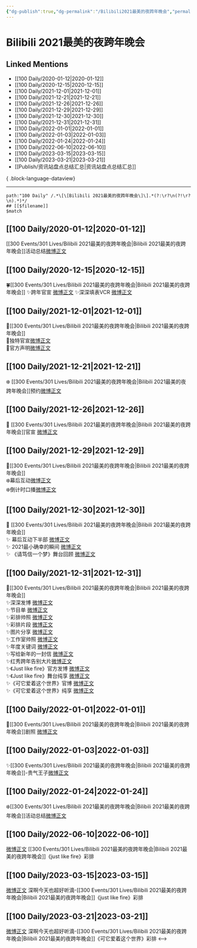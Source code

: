 ```yaml
---
{"dg-publish":true,"dg-permalink":"/Bilibili2021最美的夜跨年晚会","permalink":"/Bilibili2021最美的夜跨年晚会/","title":"Bilibili 2021最美的夜跨年晚会","tags":[null],"created":"2022-11-17T20:19:46.000+08:00","updated":"2023-04-10T16:13:13.000+08:00"}
---
```


# Bilibili 2021最美的夜跨年晚会

## Linked Mentions
- [[100 Daily/2020-01-12\|2020-01-12]]
- [[100 Daily/2020-12-15\|2020-12-15]]
- [[100 Daily/2021-12-01\|2021-12-01]]
- [[100 Daily/2021-12-21\|2021-12-21]]
- [[100 Daily/2021-12-26\|2021-12-26]]
- [[100 Daily/2021-12-29\|2021-12-29]]
- [[100 Daily/2021-12-30\|2021-12-30]]
- [[100 Daily/2021-12-31\|2021-12-31]]
- [[100 Daily/2022-01-01\|2022-01-01]]
- [[100 Daily/2022-01-03\|2022-01-03]]
- [[100 Daily/2022-01-24\|2022-01-24]]
- [[100 Daily/2022-06-10\|2022-06-10]]
- [[100 Daily/2023-03-15\|2023-03-15]]
- [[100 Daily/2023-03-21\|2023-03-21]]
- [[Publish/资讯站盘点总结汇总\|资讯站盘点总结汇总]]

{ .block-language-dataview}

---

```expander
path:"100 Daily" /.*\[\[Bilibili 2021最美的夜跨年晚会\]\].*(?:\r?\n(?!\r?\n).*)*/
## [[$filename]]
$match
```
## [[100 Daily/2020-01-12\|2020-01-12]]
[[300 Events/301 Lives/Bilibili 2021最美的夜跨年晚会\|Bilibili 2021最美的夜跨年晚会]]活动总结[微博正文](https://m.weibo.cn/6466290670/4459984425643777)
## [[100 Daily/2020-12-15\|2020-12-15]]
🍀[[300 Events/301 Lives/Bilibili 2021最美的夜跨年晚会\|Bilibili 2021最美的夜跨年晚会]]
✨跨年官宣 [微博正文](https://weibo.com/6466290670/JyAHI6yt0)
✨深深填表VCR [微博正文](https://weibo.com/6466290670/JyAJ0drAV)
## [[100 Daily/2021-12-01\|2021-12-01]]
🌟[[300 Events/301 Lives/Bilibili 2021最美的夜跨年晚会\|Bilibili 2021最美的夜跨年晚会]]  
💫独特官宣[微博正文](https://m.weibo.cn/6466290670/4709676225401174)  
💫官方声明[微博正文](https://m.weibo.cn/6466290670/4709677361791751)
## [[100 Daily/2021-12-21\|2021-12-21]]
❄️ [[300 Events/301 Lives/Bilibili 2021最美的夜跨年晚会\|Bilibili 2021最美的夜跨年晚会]]预约[微博正文](https://m.weibo.cn/6466290670/4716858802962798)
## [[100 Daily/2021-12-26\|2021-12-26]]
💫 [[300 Events/301 Lives/Bilibili 2021最美的夜跨年晚会\|Bilibili 2021最美的夜跨年晚会]]官宣 [微博正文](https://m.weibo.cn/6466290670/4718629738775588)
## [[100 Daily/2021-12-29\|2021-12-29]]
🌟[[300 Events/301 Lives/Bilibili 2021最美的夜跨年晚会\|Bilibili 2021最美的夜跨年晚会]]  
❄️幕后互动[微博正文](https://m.weibo.cn/6466290670/4719702922233891)  
❄️倒计时口播[微博正文](https://m.weibo.cn/6466290670/4719728633053296)
## [[100 Daily/2021-12-30\|2021-12-30]]
💫 [[300 Events/301 Lives/Bilibili 2021最美的夜跨年晚会\|Bilibili 2021最美的夜跨年晚会]]  
✨ 幕后互动下半部 [微博正文](https://m.weibo.cn/6466290670/4720035110587151)  
✨ 2021最小确幸的瞬间 [微博正文](https://m.weibo.cn/6466290670/4720190878650044)  
✨ 《请笃信一个梦》舞台回顾 [微博正文](https://m.weibo.cn/6466290670/4720076169155005)
## [[100 Daily/2021-12-31\|2021-12-31]]
💫[[300 Events/301 Lives/Bilibili 2021最美的夜跨年晚会\|Bilibili 2021最美的夜跨年晚会]]  
✨深深发博 [微博正文](https://m.weibo.cn/6466290670/4720594014701971)  
✨节目单 [微博正文](https://m.weibo.cn/6466290670/4720438929786644)  
✨彩排帅照 [微博正文](https://m.weibo.cn/6466290670/4720400053044021)  
✨彩排片段 [微博正文](https://m.weibo.cn/6466290670/4720403002165148)  
✨图片分享 [微博正文](https://m.weibo.cn/6466290670/4720486250972568)  
✨工作室帅照 [微博正文](https://m.weibo.cn/6466290670/4720647848854979)  
✨年度关键词 [微博正文](https://m.weibo.cn/6466290670/4720541678438378)  
✨写给新年的一封信 [微博正文](https://m.weibo.cn/6466290670/4720454864995774)  
✨红秀跨年告别大片[微博正文](https://m.weibo.cn/6466290670/4720451769339789)  
✨《Just like fire》官方发博 [微博正文](https://m.weibo.cn/6466290670/4720574376971498)  
✨《Just like fire》舞台纯享 [微博正文](https://m.weibo.cn/6466290670/4720608811681251)  
✨《可它爱着这个世界》官博 [微博正文](https://m.weibo.cn/6466290670/4720573845079658)  
✨《可它爱着这个世界》纯享 [微博正文](https://m.weibo.cn/6466290670/4720602444733661)
## [[100 Daily/2022-01-01\|2022-01-01]]
🌟[[300 Events/301 Lives/Bilibili 2021最美的夜跨年晚会\|Bilibili 2021最美的夜跨年晚会]]剧照 [微博正文](https://m.weibo.cn/6466290670/4720788840125044)
## [[100 Daily/2022-01-03\|2022-01-03]]
✨[[300 Events/301 Lives/Bilibili 2021最美的夜跨年晚会\|Bilibili 2021最美的夜跨年晚会]]-贵气王子[微博正文](https://m.weibo.cn/6466290670/4721507711060243)
## [[100 Daily/2022-01-24\|2022-01-24]]
❄️[[300 Events/301 Lives/Bilibili 2021最美的夜跨年晚会\|Bilibili 2021最美的夜跨年晚会]]活动总结[微博正文](https://m.weibo.cn/6466290670/4729275149718620)
## [[100 Daily/2022-06-10\|2022-06-10]]
[微博正文](https://m.weibo.cn/6041830261/4778685464314001) [[300 Events/301 Lives/Bilibili 2021最美的夜跨年晚会\|Bilibili 2021最美的夜跨年晚会]]《just like fire》彩排

## [[100 Daily/2023-03-15\|2023-03-15]]
[微博正文](https://weibo.com/3123996041/4879678953753721) 深啊今天也超好听滴-[[300 Events/301 Lives/Bilibili 2021最美的夜跨年晚会\|Bilibili 2021最美的夜跨年晚会]]《just like fire》彩排
## [[100 Daily/2023-03-21\|2023-03-21]]
[微博正文](https://weibo.com/3123996041/4881690009276006) 深啊今天也超好听滴-[[300 Events/301 Lives/Bilibili 2021最美的夜跨年晚会\|Bilibili 2021最美的夜跨年晚会]]《可它爱着这个世界》彩排
<-->
